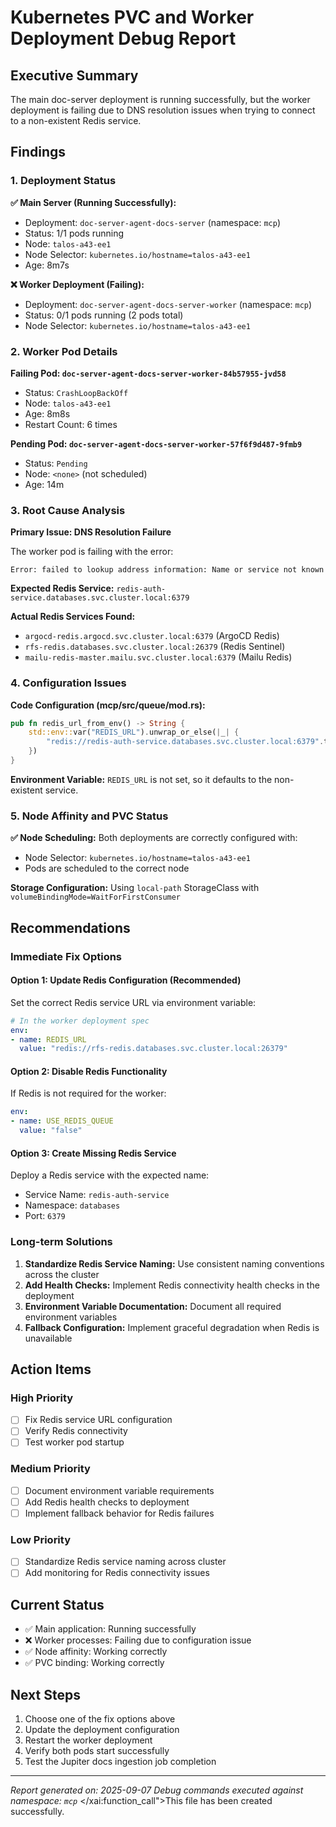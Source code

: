 # Kubernetes PVC and Worker Deployment Debug Report

## Executive Summary

The main doc-server deployment is running successfully, but the worker deployment is failing due to DNS resolution issues when trying to connect to a non-existent Redis service.

## Findings

### 1. Deployment Status

**✅ Main Server (Running Successfully):**
- Deployment: `doc-server-agent-docs-server` (namespace: `mcp`)
- Status: 1/1 pods running
- Node: `talos-a43-ee1`
- Node Selector: `kubernetes.io/hostname=talos-a43-ee1`
- Age: 8m7s

**❌ Worker Deployment (Failing):**
- Deployment: `doc-server-agent-docs-server-worker` (namespace: `mcp`)
- Status: 0/1 pods running (2 pods total)
- Node Selector: `kubernetes.io/hostname=talos-a43-ee1`

### 2. Worker Pod Details

**Failing Pod: `doc-server-agent-docs-server-worker-84b57955-jvd58`**
- Status: `CrashLoopBackOff`
- Node: `talos-a43-ee1`
- Age: 8m8s
- Restart Count: 6 times

**Pending Pod: `doc-server-agent-docs-server-worker-57f6f9d487-9fmb9`**
- Status: `Pending`
- Node: `<none>` (not scheduled)
- Age: 14m

### 3. Root Cause Analysis

**Primary Issue: DNS Resolution Failure**

The worker pod is failing with the error:
```
Error: failed to lookup address information: Name or service not known
```

**Expected Redis Service:** `redis-auth-service.databases.svc.cluster.local:6379`

**Actual Redis Services Found:**
- `argocd-redis.argocd.svc.cluster.local:6379` (ArgoCD Redis)
- `rfs-redis.databases.svc.cluster.local:26379` (Redis Sentinel)
- `mailu-redis-master.mailu.svc.cluster.local:6379` (Mailu Redis)

### 4. Configuration Issues

**Code Configuration (mcp/src/queue/mod.rs):**
```rust
pub fn redis_url_from_env() -> String {
    std::env::var("REDIS_URL").unwrap_or_else(|_| {
        "redis://redis-auth-service.databases.svc.cluster.local:6379".to_string()
    })
}
```

**Environment Variable:** `REDIS_URL` is not set, so it defaults to the non-existent service.

### 5. Node Affinity and PVC Status

**✅ Node Scheduling:** Both deployments are correctly configured with:
- Node Selector: `kubernetes.io/hostname=talos-a43-ee1`
- Pods are scheduled to the correct node

**Storage Configuration:** Using `local-path` StorageClass with `volumeBindingMode=WaitForFirstConsumer`

## Recommendations

### Immediate Fix Options

#### Option 1: Update Redis Configuration (Recommended)

Set the correct Redis service URL via environment variable:

```yaml
# In the worker deployment spec
env:
- name: REDIS_URL
  value: "redis://rfs-redis.databases.svc.cluster.local:26379"
```

#### Option 2: Disable Redis Functionality

If Redis is not required for the worker:

```yaml
env:
- name: USE_REDIS_QUEUE
  value: "false"
```

#### Option 3: Create Missing Redis Service

Deploy a Redis service with the expected name:
- Service Name: `redis-auth-service`
- Namespace: `databases`
- Port: `6379`

### Long-term Solutions

1. **Standardize Redis Service Naming:** Use consistent naming conventions across the cluster
2. **Add Health Checks:** Implement Redis connectivity health checks in the deployment
3. **Environment Variable Documentation:** Document all required environment variables
4. **Fallback Configuration:** Implement graceful degradation when Redis is unavailable

## Action Items

### High Priority
- [ ] Fix Redis service URL configuration
- [ ] Verify Redis connectivity
- [ ] Test worker pod startup

### Medium Priority
- [ ] Document environment variable requirements
- [ ] Add Redis health checks to deployment
- [ ] Implement fallback behavior for Redis failures

### Low Priority
- [ ] Standardize Redis service naming across cluster
- [ ] Add monitoring for Redis connectivity issues

## Current Status

- ✅ Main application: Running successfully
- ❌ Worker processes: Failing due to configuration issue
- ✅ Node affinity: Working correctly
- ✅ PVC binding: Working correctly

## Next Steps

1. Choose one of the fix options above
2. Update the deployment configuration
3. Restart the worker deployment
4. Verify both pods start successfully
5. Test the Jupiter docs ingestion job completion

---

*Report generated on: 2025-09-07*
*Debug commands executed against namespace: `mcp`*</content>
</xai:function_call">This file has been created successfully.
